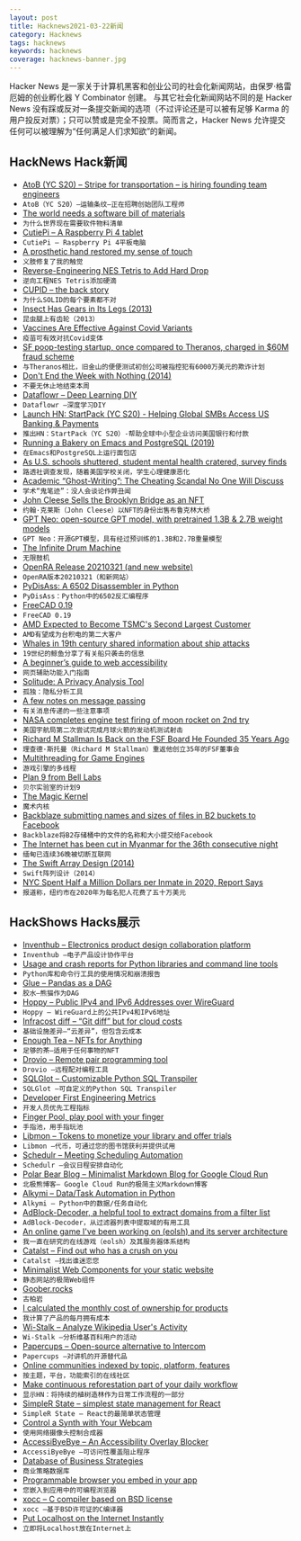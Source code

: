 ```yaml
---
layout: post
title: Hacknews2021-03-22新闻
category: Hacknews
tags: hacknews
keywords: hacknews
coverage: hacknews-banner.jpg
---
```


Hacker News 是一家关于计算机黑客和创业公司的社会化新闻网站，由保罗·格雷厄姆的创业孵化器 Y Combinator 创建。
与其它社会化新闻网站不同的是 Hacker News 没有踩或反对一条提交新闻的选项（不过评论还是可以被有足够 Karma 的用户投反对票）；只可以赞或是完全不投票。简而言之，Hacker News 允许提交任何可以被理解为“任何满足人们求知欲”的新闻。

## HackNews Hack新闻


- [AtoB (YC S20) – Stripe for transportation – is hiring founding team engineers](https://www.notion.so/atob/Founding-Team-Engineers-AtoB-1db448bd0b8c482db48857f04c7244cf)
- `AtoB（YC S20）–运输条纹–正在招聘创始团队工程师`
- [The world needs a software bill of materials](https://drrispens.medium.com/why-the-world-needs-a-software-bill-of-materials-now-5a565df65dff)
- `为什么世界现在需要软件物料清单`
- [CutiePi – A Raspberry Pi 4 tablet](https://cutiepi.io/)
- `CutiePi – Raspberry Pi 4平板电脑`
- [A prosthetic hand restored my sense of touch](https://www.bbc.co.uk/programmes/articles/10sYtpn79ZS91wy659gPZH3/a-prosthetic-hand-restored-my-sense-of-touch)
- `义肢修复了我的触觉`
- [Reverse-Engineering NES Tetris to Add Hard Drop](https://www.gridbugs.org/reverse-engineering-nes-tetris-to-add-hard-drop/)
- `逆向工程NES Tetris添加硬滴`
- [CUPID – the back story](https://dannorth.net/2021/03/16/cupid-the-back-story/)
- `为什么SOLID的每个要素都不对`
- [Insect Has Gears in Its Legs (2013)](https://www.nationalgeographic.com/science/article/this-insect-has-gears-in-its-legs)
- `昆虫腿上有齿轮（2013）`
- [Vaccines Are Effective Against Covid Variants](https://jamanetwork.com/journals/jama/fullarticle/2777898)
- `疫苗可有效对抗Covid变体`
- [SF poop-testing startup, once compared to Theranos, charged in $60M fraud scheme](https://www.sfgate.com/crime/article/ubiome-richman-apte-sec-filing-charges-fraud-16042042.php)
- `与Theranos相比，旧金山的便便测试初创公司被指控犯有6000万美元的欺诈计划`
- [Don't End the Week with Nothing (2014)](https://training.kalzumeus.com/newsletters/archive/do-not-end-the-week-with-nothing)
- `不要无休止地结束本周`
- [Dataflowr – Deep Learning DIY](https://dataflowr.github.io/website/)
- `Dataflowr –深度学习DIY`
- [Launch HN: StartPack (YC S20) - Helping Global SMBs Access US Banking & Payments](item?id=26531552)
- `推出HN：StartPack（YC S20）-帮助全球中小型企业访问美国银行和付款`
- [Running a Bakery on Emacs and PostgreSQL (2019)](https://bofh.org.uk/2019/02/25/baking-with-emacs/)
- `在Emacs和PostgreSQL上运行面包店`
- [As U.S. schools shuttered, student mental health cratered, survey finds](https://www.reuters.com/investigates/special-report/health-coronavirus-students/)
- `路透社调查发现，随着美国学校关闭，学生心理健康恶化`
- [Academic “Ghost-Writing”: The Cheating Scandal No One Will Discuss](https://logosnews.tech/-MJYdKMeuTakOZj7iq4d)
- `学术“鬼笔迹”：没人会谈论作弊丑闻`
- [John Cleese Sells the Brooklyn Bridge as an NFT](https://twitter.com/JohnCleese/status/1372944852325789704)
- `约翰·克莱斯（John Cleese）以NFT的身份出售布鲁克林大桥`
- [GPT Neo: open-source GPT model, with pretrained 1.3B & 2.7B weight models](https://github.com/EleutherAI/gpt-neo/)
- `GPT Neo：开源GPT模型，具有经过预训练的1.3B和2.7B重量模型`
- [The Infinite Drum Machine](https://experiments.withgoogle.com/ai/drum-machine/view)
- `无限鼓机`
- [OpenRA Release 20210321 (and new website)](https://www.openra.net/news/release-20210321/)
- `OpenRA版本20210321（和新网站）`
- [PyDisAss: A 6502 Disassembler in Python](https://www.awsm.de/blog/pydisass/)
- `PyDisAss：Python中的6502反汇编程序`
- [FreeCAD 0.19](https://wiki.freecadweb.org/Release_notes_0.19)
- `FreeCAD 0.19`
- [AMD Expected to Become TSMC's Second Largest Customer](https://www.tomshardware.com/news/amd-tsmc-second-largest-customer)
- `AMD有望成为台积电的第二大客户`
- [Whales in 19th century shared information about ship attacks](https://www.theguardian.com/environment/2021/mar/17/sperm-whales-in-19th-century-shared-ship-attack-information)
- `19世纪的鲸鱼分享了有关船只袭击的信息`
- [A beginner’s guide to web accessibility](https://bootcamp.uxdesign.cc/beginners-guide-to-web-accessibility-514644750b0f)
- `网页辅助功能入门指南`
- [Solitude: A Privacy Analysis Tool](https://github.com/nccgroup/solitude)
- `孤独：隐私分析工具`
- [A few notes on message passing](http://blog.erlang.org/message-passing/)
- `有关消息传递的一些注意事项`
- [NASA completes engine test firing of moon rocket on 2nd try](https://phys.org/news/2021-03-nasa-moon-rocket-2nd.html)
- `美国宇航局第二次尝试完成月球火箭的发动机测试射击`
- [Richard M Stallman Is Back on the FSF Board He Founded 35 Years Ago](http://techrights.org/2021/03/21/richard-stallman-is-coming-back-to-the-board-of-the-free-software-foundation-founded-by-himself-35-years-ago/)
- `理查德·斯托曼（Richard M Stallman）重返他创立35年的FSF董事会`
- [Multithreading for Game Engines](https://vkguide.dev/docs/extra-chapter/multithreading/)
- `游戏引擎的多线程`
- [Plan 9 from Bell Labs](https://github.com/0intro/plan9)
- `贝尔实验室的计划9`
- [The Magic Kernel](http://www.johncostella.com/magic/)
- `魔术内核`
- [Backblaze submitting names and sizes of files in B2 buckets to Facebook](https://twitter.com/Benjojo12/status/1373707799054712836)
- `Backblaze将B2存储桶中的文件的名称和大小提交给Facebook`
- [The Internet has been cut in Myanmar for the 36th consecutive night](https://twitter.com/netblocks/status/1373707854876663808)
- `缅甸已连续36晚被切断互联网`
- [The Swift Array Design (2014)](https://github.com/apple/swift/blob/main/docs/Arrays.rst)
- `Swift阵列设计（2014）`
- [NYC Spent Half a Million Dollars per Inmate in 2020, Report Says](https://www.bloomberg.com/news/articles/2021-03-10/nyc-spent-half-a-million-dollars-per-inmate-in-2020-report-says)
- `报道称，纽约市在2020年为每名犯人花费了五十万美元`


## HackShows Hacks展示

- [ Inventhub – Electronics product design collaboration platform](https://inventhub.io)
- `Inventhub –电子产品设计协作平台`
- [ Usage and crash reports for Python libraries and command line tools](item?id=26508929)
- `Python库和命令行工具的使用情况和崩溃报告`
- [ Glue – Pandas as a DAG](https://gluedata.io/)
- `胶水–熊猫作为DAG`
- [ Hoppy – Public IPv4 and IPv6 Addresses over WireGuard](https://hoppy.network/)
- `Hoppy – WireGuard上的公共IPv4和IPv6地址`
- [ Infracost diff – “Git diff” but for cloud costs](https://github.com/infracost/infracost#show-diff-of-monthly-costs-between-current-and-planned-state)
- `基础设施差异–“云差异”，但包含云成本`
- [ Enough Tea – NFTs for Anything](https://enoughtea.makeworld.space/)
- `足够的茶–适用于任何事物的NFT`
- [ Drovio – Remote pair programming tool](https://www.drovio.com)
- `Drovio –远程配对编程工具`
- [ SQLGlot – Customizable Python SQL Transpiler](https://github.com/tobymao/sqlglot)
- `SQLGlot –可自定义的Python SQL Transpiler`
- [ Developer First Engineering Metrics](item?id=26517010)
- `开发人员优先工程指标`
- [ Finger Pool, play pool with your finger](https://github.com/victorqribeiro/fingerPool)
- `手指池，用手指玩池`
- [ Libmon – Tokens to monetize your library and offer trials](https://libmon.com/)
- `Libmon –代币，可通过您的图书馆获利并提供试用`
- [ Schedulr – Meeting Scheduling Automation](https://getschedulr.com)
- `Schedulr –会议日程安排自动化`
- [ Polar Bear Blog – Minimalist Markdown Blog for Google Cloud Run](https://www.josephspurrier.com/polar-bear-blog)
- `北极熊博客– Google Cloud Run的极简主义Markdown博客`
- [ Alkymi – Data/Task Automation in Python](https://github.com/MathiasStokholm/alkymi)
- `Alkymi – Python中的数据/任务自动化`
- [ AdBlock-Decoder, a helpful tool to extract domains from a filter list](https://github.com/PyFunceble/adblock-decoder)
- `AdBlock-Decoder，从过滤器列表中提取域的有用工具`
- [ An online game I've been working on (eolsh) and its server architecture](https://www.youtube.com/watch?v=ofTuzQQJVGk)
- `我一直在研究的在线游戏（eolsh）及其服务器体系结构`
- [ Catalst – Find out who has a crush on you](https://catalst.net/)
- `Catalst –找出谁迷恋您`
- [ Minimalist Web Components for your static website](https://github.com/link-society/micro-web-component)
- `静态网站的极简Web组件`
- [ Goober.rocks](https://goober.rocks/)
- `古柏岩`
- [ I calculated the monthly cost of ownership for products](https://www.buyforlife.com/blog/4uhb6sIJD7aQLx2nJMt9b3/calculating-the-cost-of-ownership-for-products)
- `我计算了产品的每月拥有成本`
- [ Wi-Stalk – Analyze Wikipedia User's Activity](https://github.com/altilunium/wistalk)
- `Wi-Stalk –分析维基百科用户的活动`
- [ Papercups – Open-source alternative to Intercom](https://papercups.io/)
- `Papercups –对讲机的开源替代品`
- [ Online communities indexed by topic, platform, features](https://thehiveindex.com/#/)
- `按主题，平台，功能索引的在线社区`
- [ Make continuous reforestation part of your daily workflow](https://github.com/protontypes/continuous-reforestation)
- `显示HN：将持续的植树造林作为日常工作流程的一部分`
- [ SimpleR State – simplest state management for React](https://github.com/arnelenero/simpler-state)
- `SimpleR State – React的最简单状态管理`
- [ Control a Synth with Your Webcam](https://synth.simonoswald.xyz)
- `使用网络摄像头控制合成器`
- [ AccessiByeBye – An Accessibility Overlay Blocker](https://www.accessibyebye.org/)
- `AccessiByeBye –可访问性覆盖阻止程序`
- [ Database of Business Strategies](https://growthhunt.co/strategies)
- `商业策略数据库`
- [ Programmable browser you embed in your app](https://isolation.site/)
- `您嵌入到应用中的可编程浏览器`
- [ xocc – C compiler based on BSD license](item?id=26529399)
- `xocc –基于BSD许可证的C编译器`
- [ Put Localhost on the Internet Instantly](https://localhost.run/)
- `立即将Localhost放在Internet上`

